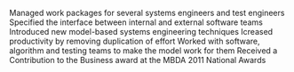 Managed work packages for several systems engineers and test engineers
Specified the interface between internal and external software teams
Introduced new model-based systems engineering techniques
  Icreased productivity by removing duplication of effort
  Worked with software, algorithm and testing teams to make the model work for them
Received a Contribution to the Business award at the MBDA 2011 National Awards